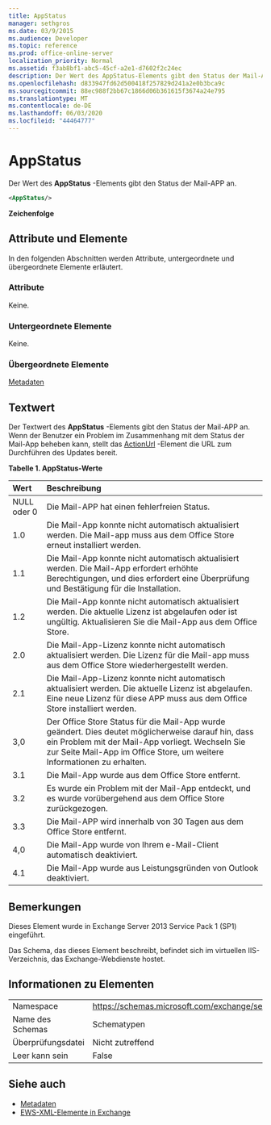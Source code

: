 ```yaml
---
title: AppStatus
manager: sethgros
ms.date: 03/9/2015
ms.audience: Developer
ms.topic: reference
ms.prod: office-online-server
localization_priority: Normal
ms.assetid: f3ab8bf1-abc5-45cf-a2e1-d7602f2c24ec
description: Der Wert des AppStatus-Elements gibt den Status der Mail-APP an.
ms.openlocfilehash: d833947fd62d500418f257829d241a2e0b3bca9c
ms.sourcegitcommit: 88ec988f2bb67c1866d06b361615f3674a24e795
ms.translationtype: MT
ms.contentlocale: de-DE
ms.lasthandoff: 06/03/2020
ms.locfileid: "44464777"
---
```

# <a name="appstatus"></a>AppStatus

Der Wert des **AppStatus** -Elements gibt den Status der Mail-APP an. 
  
```XML
<AppStatus/>
```

 **Zeichenfolge**
## <a name="attributes-and-elements"></a>Attribute und Elemente

In den folgenden Abschnitten werden Attribute, untergeordnete und übergeordnete Elemente erläutert.
  
### <a name="attributes"></a>Attribute

Keine.
  
### <a name="child-elements"></a>Untergeordnete Elemente

Keine.
  
### <a name="parent-elements"></a>Übergeordnete Elemente

[Metadaten](metadata-ex15websvcsotherref.md)
  
## <a name="text-value"></a>Textwert

Der Textwert des **AppStatus** -Elements gibt den Status der Mail-APP an. Wenn der Benutzer ein Problem im Zusammenhang mit dem Status der Mail-App beheben kann, stellt das [ActionUrl](actionurl.md) -Element die URL zum Durchführen des Updates bereit. 
  
**Tabelle 1. AppStatus-Werte**

|**Wert**|**Beschreibung**|
|:-----|:-----|
|NULL oder 0  <br/> |Die Mail-APP hat einen fehlerfreien Status.  <br/> |
|1.0  <br/> |Die Mail-App konnte nicht automatisch aktualisiert werden. Die Mail-app muss aus dem Office Store erneut installiert werden.  <br/> |
|1.1  <br/> |Die Mail-App konnte nicht automatisch aktualisiert werden. Die Mail-App erfordert erhöhte Berechtigungen, und dies erfordert eine Überprüfung und Bestätigung für die Installation.  <br/> |
|1.2  <br/> |Die Mail-App konnte nicht automatisch aktualisiert werden. Die aktuelle Lizenz ist abgelaufen oder ist ungültig. Aktualisieren Sie die Mail-App aus dem Office Store.  <br/> |
|2.0  <br/> |Die Mail-App-Lizenz konnte nicht automatisch aktualisiert werden. Die Lizenz für die Mail-app muss aus dem Office Store wiederhergestellt werden.  <br/> |
|2.1  <br/> |Die Mail-App-Lizenz konnte nicht automatisch aktualisiert werden. Die aktuelle Lizenz ist abgelaufen. Eine neue Lizenz für diese APP muss aus dem Office Store installiert werden.  <br/> |
|3,0  <br/> |Der Office Store Status für die Mail-App wurde geändert. Dies deutet möglicherweise darauf hin, dass ein Problem mit der Mail-App vorliegt. Wechseln Sie zur Seite Mail-App im Office Store, um weitere Informationen zu erhalten.  <br/> |
|3.1  <br/> |Die Mail-App wurde aus dem Office Store entfernt.  <br/> |
|3.2  <br/> |Es wurde ein Problem mit der Mail-App entdeckt, und es wurde vorübergehend aus dem Office Store zurückgezogen.  <br/> |
|3.3  <br/> |Die Mail-APP wird innerhalb von 30 Tagen aus dem Office Store entfernt.  <br/> |
|4,0  <br/> |Die Mail-App wurde von Ihrem e-Mail-Client automatisch deaktiviert.  <br/> |
|4.1  <br/> |Die Mail-App wurde aus Leistungsgründen von Outlook deaktiviert.  <br/> |
   
## <a name="remarks"></a>Bemerkungen

Dieses Element wurde in Exchange Server 2013 Service Pack 1 (SP1) eingeführt.
  
Das Schema, das dieses Element beschreibt, befindet sich im virtuellen IIS-Verzeichnis, das Exchange-Webdienste hostet.
  
## <a name="element-information"></a>Informationen zu Elementen

|||
|:-----|:-----|
|Namespace  <br/> | https://schemas.microsoft.com/exchange/services/2006/types  <br/> |
|Name des Schemas  <br/> |Schematypen  <br/> |
|Überprüfungsdatei  <br/> |Nicht zutreffend  <br/> |
|Leer kann sein  <br/> |False  <br/> |
   
## <a name="see-also"></a>Siehe auch

- [Metadaten](metadata-ex15websvcsotherref.md)
- [EWS-XML-Elemente in Exchange](ews-xml-elements-in-exchange.md)

